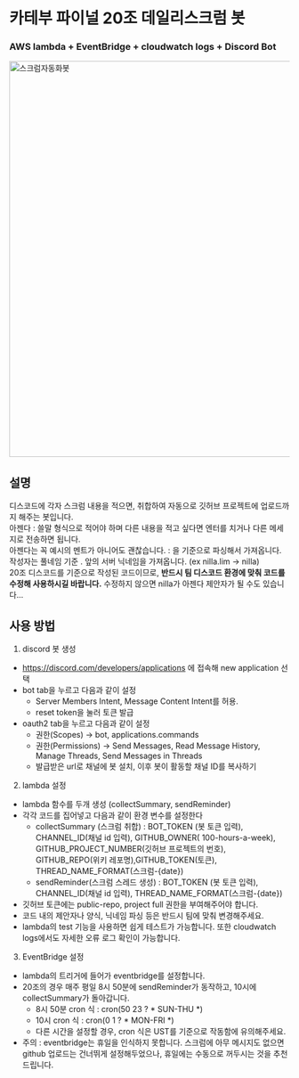 # 카테부 파이널 20조 데일리스크럼 봇
### AWS lambda + EventBridge + cloudwatch logs + Discord Bot

<img width="711" alt="스크럼자동화봇" src="https://github.com/user-attachments/assets/4bc5501b-7c9b-4daa-9004-b40184214eae" />



## 설명
디스코드에 각자 스크럼 내용을 적으면, 취합하여 자동으로 깃허브 프로젝트에 업로드까지 해주는 봇입니다.</br>
아젠다 : 쓸말 형식으로 적어야 하며 다른 내용을 적고 싶다면 엔터를 치거나 다른 메세지로 전송하면 됩니다.</br>
아젠다는 꼭 예시의 멘트가 아니어도 괜찮습니다. : 을 기준으로 파싱해서 가져옵니다. </br>
작성자는 풀네임 기준 . 앞의 서버 닉네임을 가져옵니다. (ex nilla.lim -> nilla)</br>
20조 디스코드를 기준으로 작성된 코드이므로, **반드시 팀 디스코드 환경에 맞춰 코드를 수정해 사용하시길 바랍니다.** 수정하지 않으면 nilla가 아젠다 제안자가 될 수도 있습니다... </br>

## 사용 방법

1. discord 봇 생성
-  https://discord.com/developers/applications 에 접속해 new application 선택
-  bot tab을 누르고 다음과 같이 설정
   -   Server Members Intent, Message Content Intent를 허용. 
   -   reset token을 눌러 토큰 발급
- oauth2 tab을 누르고 다음과 같이 설정
  - 권한(Scopes) → bot, applications.commands
  - 권한(Permissions) → Send Messages, Read Message History, Manage Threads, Send Messages in Threads
  - 발급받은 url로 채널에 봇 설치, 이후 봇이 활동할 채널 ID를 복사하기

2. lambda 설정
- lambda 함수를 두개 생성 (collectSummary, sendReminder)
- 각각 코드를 집어넣고 다음과 같이 환경 변수를 설정한다
   - collectSummary (스크럼 취합) : BOT_TOKEN (봇 토큰 입력), CHANNEL_ID(채널 id 입력), GITHUB_OWNER(	
100-hours-a-week), GITHUB_PROJECT_NUMBER(깃허브 프로젝트의 번호), GITHUB_REPO(위키 레포명),GITHUB_TOKEN(토큰), THREAD_NAME_FORMAT(스크럼-{date})
   - sendReminder(스크럼 스레드 생성) : BOT_TOKEN (봇 토큰 입력), CHANNEL_ID(채널 id 입력), THREAD_NAME_FORMAT(스크럼-{date})
- 깃허브 토큰에는 public-repo, project full 권한을 부여해주어야 합니다.
- 코드 내의 제안자나 양식, 닉네임 파싱 등은 반드시 팀에 맞춰 변경해주세요.
- lambda의 test 기능을 사용하면 쉽게 테스트가 가능합니다. 또한 cloudwatch logs에서도 자세한 오류 로그 확인이 가능합니다. 

3. EventBridge 설정
- lambda의 트리거에 들어가 eventbridge를 설정합니다. 
- 20조의 경우 매주 평일 8시 50분에 sendReminder가 동작하고, 10시에 collectSummary가 돌아갑니다.
   - 8시 50분 cron 식 : cron(50 23 ? * SUN-THU *)
   - 10시 cron 식 : cron(0 1 ? * MON-FRI *)
   - 다른 시간을 설정할 경우, cron 식은 UST를 기준으로 작동함에 유의해주세요. 
- 주의 : eventbridge는 휴일을 인식하지 못합니다. 스크럼에 아무 메시지도 없으면 github 업로드는 건너뛰게 설정해두었으나,
  휴일에는 수동으로 꺼두시는 것을 추천드립니다.
